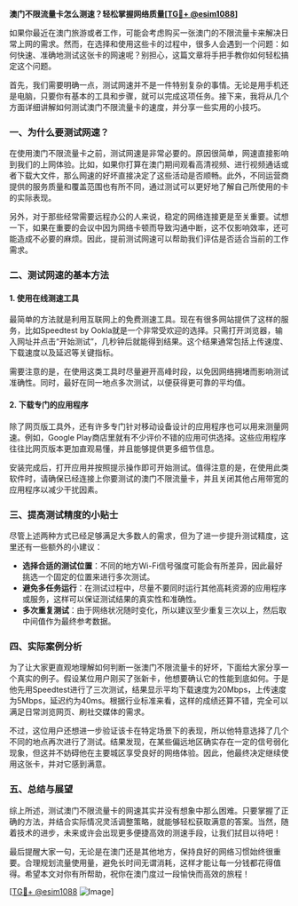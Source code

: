 **澳门不限流量卡怎么测速？轻松掌握网络质量[[TG💪+ @esim1088](https://t.me/s/esim1088)]**

如果你最近在澳门旅游或者工作，可能会考虑购买一张澳门的不限流量卡来解决日常上网的需求。然而，在选择和使用这些卡的过程中，很多人会遇到一个问题：如何快速、准确地测试这张卡的网速呢？别担心，这篇文章将手把手教你如何轻松搞定这个问题。

首先，我们需要明确一点，测试网速并不是一件特别复杂的事情。无论是用手机还是电脑，只要你有基本的工具和步骤，就可以完成这项任务。接下来，我将从几个方面详细讲解如何测试澳门不限流量卡的速度，并分享一些实用的小技巧。

### 一、为什么要测试网速？

在使用澳门不限流量卡之前，测试网速是非常必要的。原因很简单，网速直接影响到我们的上网体验。比如，如果你打算在澳门期间观看高清视频、进行视频通话或者下载大文件，那么网速的好坏直接决定了这些活动是否顺畅。此外，不同运营商提供的服务质量和覆盖范围也有所不同，通过测试可以更好地了解自己所使用的卡的实际表现。

另外，对于那些经常需要远程办公的人来说，稳定的网络连接更是至关重要。试想一下，如果在重要的会议中因为网络卡顿而导致沟通中断，这不仅影响效率，还可能造成不必要的麻烦。因此，提前测试网速可以帮助我们评估是否适合当前的工作需求。

### 二、测试网速的基本方法

#### 1. 使用在线测速工具

最简单的方法就是利用互联网上的免费测速工具。现在有很多网站提供了这样的服务，比如Speedtest by Ookla就是一个非常受欢迎的选择。只需打开浏览器，输入网址并点击“开始测试”，几秒钟后就能得到结果。这个结果通常包括上传速度、下载速度以及延迟等关键指标。

需要注意的是，在使用这类工具时尽量避开高峰时段，以免因网络拥堵而影响测试准确性。同时，最好在同一地点多次测试，以便获得更可靠的平均值。

#### 2. 下载专门的应用程序

除了网页版工具外，还有许多专门针对移动设备设计的应用程序也可以用来测量网速。例如，Google Play商店里就有不少评价不错的应用可供选择。这些应用程序往往比网页版本更加直观易懂，并且能够提供更多细节信息。

安装完成后，打开应用并按照提示操作即可开始测试。值得注意的是，在使用此类软件时，请确保已经连接上你要测试的澳门不限流量卡，并且关闭其他占用带宽的应用程序以减少干扰因素。

### 三、提高测试精度的小贴士

尽管上述两种方式已经足够满足大多数人的需求，但为了进一步提升测试精度，这里还有一些额外的小建议：

- **选择合适的测试位置**：不同的地方Wi-Fi信号强度可能会有所差异，因此最好挑选一个固定的位置来进行多次测试。
- **避免多任务运行**：在测试过程中，尽量不要同时运行其他高耗资源的应用程序或服务，这样可以保证测试结果的真实性和准确性。
- **多次重复测试**：由于网络状况随时变化，所以建议至少重复三次以上，然后取中间值作为最终参考数据。

### 四、实际案例分析

为了让大家更直观地理解如何判断一张澳门不限流量卡的好坏，下面给大家分享一个真实的例子。假设某位用户刚买了张新卡，他想要确认它的性能到底如何。于是他先用Speedtest进行了三次测试，结果显示平均下载速度为20Mbps，上传速度为5Mbps，延迟约为40ms。根据行业标准来看，这样的成绩还算不错，完全可以满足日常浏览网页、刷社交媒体的需求。

不过，这位用户还想进一步验证该卡在特定场景下的表现，所以他特意选择了几个不同的地点再次进行了测试。结果发现，在某些偏远地区确实存在一定的信号弱化现象，但这并不妨碍他在主要城区享受良好的网络体验。因此，他最终决定继续使用这张卡，并对它感到满意。

### 五、总结与展望

综上所述，测试澳门不限流量卡的网速其实并没有想象中那么困难。只要掌握了正确的方法，并结合实际情况灵活调整策略，就能够轻松获取满意的答案。当然，随着技术的进步，未来或许会出现更多便捷高效的测速手段，让我们拭目以待吧！

最后提醒大家一句，无论是在澳门还是其他地方，保持良好的网络习惯始终很重要。合理规划流量使用量，避免长时间无谓消耗，这样才能让每一分钱都花得值得。希望本文对你有所帮助，祝你在澳门度过一段愉快而高效的旅程！

[[TG💪+ @esim1088](https://t.me/s/esim1088) ![Image](https://i.postimg.cc/4NQfJmqS/Snipaste-2025-05-13-00-14-12.png)]